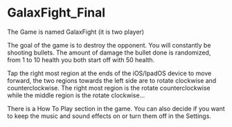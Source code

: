 # GalaxFight_Final

The Game is named GalaxFight (it is two player)

The goal of the game is to destroy the opponent. You will constantly be shooting bullets. The amount of damage the bullet done is randomized, from 1 to 10 health you both start off with 50 health. 

Tap the right most region at the ends of the iOS/IpadOS device to move forward, the two regions towards the left side are to rotate clockwise and counterclockwise. 
The right most region is the rotate counterclockwise while the middle region is the rotate clockwise...

There is a How To Play section in the game.
You can also decide if you want to keep the music and sound effects on or turn them off in the Settings.
